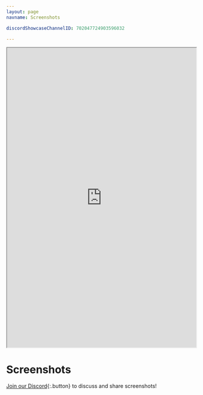 ```yaml
---
layout: page
navname: Screenshots

discordShowcaseChannelID: 702047724903596032

---
```


<iframe src="https://e.widgetbot.io/channels/{{ site.discordServerID }}/{{ page.discordShowcaseChannelID }}" class="mx-auto rounded-lg shadow-xl" title="{{ site.serverName }} Discord screenshots embed" style="background-color:#36393f;width:100%;max-width:900px;height:calc(100vh - 60px);max-height:800px;"></iframe>

# Screenshots

[Join our Discord](../../){:.button} to discuss and share screenshots!